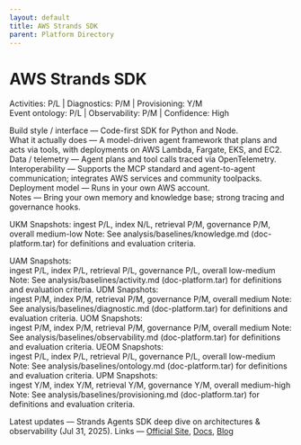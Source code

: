 ```yaml
---
layout: default
title: AWS Strands SDK
parent: Platform Directory
---
```


# AWS Strands SDK

Activities: P/L | Diagnostics: P/M | Provisioning: Y/M  
Event ontology: P/L | Observability: P/M | Confidence: High

Build style / interface — Code-first SDK for Python and Node.  
What it actually does — A model-driven agent framework that plans and acts via tools, with deployments on AWS Lambda, Fargate, EKS, and EC2.  
Data / telemetry — Agent plans and tool calls traced via OpenTelemetry.  
Interoperability — Supports the MCP standard and agent-to-agent communication; integrates AWS services and community toolpacks.  
Deployment model — Runs in your own AWS account.  
Notes — Bring your own memory and knowledge base; strong tracing and governance hooks.

UKM Snapshots: 
ingest P/L, index N/L, retrieval P/M, governance P/M, overall medium-low
Note:   See analysis/baselines/knowledge.md (doc-platform.tar) for definitions and evaluation criteria.

UAM Snapshots:   
ingest P/L, index P/L, retrieval P/L, governance P/L, overall low-medium
Note:   See analysis/baselines/activity.md (doc-platform.tar) for definitions and evaluation criteria.
UDM Snapshots:   
ingest P/M, index P/M, retrieval P/M, governance P/M, overall medium
Note:   See analysis/baselines/diagnostic.md (doc-platform.tar) for definitions and evaluation criteria.
UOM Snapshots:   
ingest P/M, index P/M, retrieval P/M, governance P/M, overall medium
Note:   See analysis/baselines/observability.md (doc-platform.tar) for definitions and evaluation criteria.
UEOM Snapshots:   
ingest P/L, index P/L, retrieval P/L, governance P/L, overall low-medium
Note:   See analysis/baselines/ontology.md (doc-platform.tar) for definitions and evaluation criteria.
UPM Snapshots:   
ingest Y/M, index Y/M, retrieval Y/M, governance Y/M, overall medium-high
Note:   See analysis/baselines/provisioning.md (doc-platform.tar) for definitions and evaluation criteria.

Latest updates — Strands Agents SDK deep dive on architectures & observability (Jul 31, 2025).
Links — [Official Site](https://strandsagents.com/latest/), [Docs](https://strandsagents.com/latest/documentation/docs/), [Blog](https://aws.amazon.com/blogs/machine-learning/strands-agents-sdk-a-technical-deep-dive-into-agent-architectures-and-observability/)
